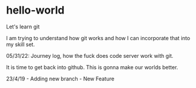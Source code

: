 # hello-world
Let's learn git

I am trying to understand how git works and how I can incorporate that into my skill set.

05/31/22: Journey log, how the fuck does code server work with git.

It is time to get back into github.  This is gonna make our worlds better.

23/4/19 - Adding new branch - New Feature
